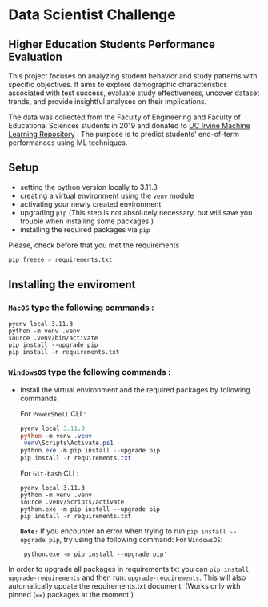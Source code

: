 # Data Scientist Challenge

## Higher Education Students Performance Evaluation

This project focuses on analyzing student behavior and study patterns with specific objectives. It aims to explore demographic characteristics associated with test success, evaluate study effectiveness, uncover dataset trends, and provide insightful analyses on their implications.


The data was collected from the Faculty of Engineering and Faculty of Educational Sciences students in 2019 and donated to [UC Irvine Machine Learning Repository](https://archive.ics.uci.edu/dataset/856/higher+education+students+performance+evaluation) . The purpose is to predict students' end-of-term performances using ML techniques.
  
## Setup

* setting the python version locally to 3.11.3
* creating a virtual environment using the `venv` module
* activating your newly created environment 
* upgrading `pip` (This step is not absolutely necessary, but will save you trouble when installing some packages.)
* installing the required packages via `pip`


Please, check before that you met the requirements

```bash
pip freeze > requirements.txt
```

## Installing the enviroment  
### **`MacOS`** type the following commands :
```
pyenv local 3.11.3
python -m venv .venv
source .venv/bin/activate
pip install --upgrade pip
pip install -r requirements.txt
```
### **`WindowsOS`** type the following commands :

- Install the virtual environment and the required packages by following commands.

   For `PowerShell` CLI :

    ```PowerShell
    pyenv local 3.11.3
    python -m venv .venv
    .venv\Scripts\Activate.ps1
    python.exe -m pip install --upgrade pip
    pip install -r requirements.txt
    ```

    For `Git-bash` CLI :
    ```
    pyenv local 3.11.3
    python -m venv .venv
    source .venv/Scripts/activate
    python.exe -m pip install --upgrade pip
    pip install -r requirements.txt
    ```

    **`Note:`**
    If you encounter an error when trying to run `pip install --upgrade pip`, try using the following command:
    For `WindowsOS`:
    ```
    'python.exe -m pip install --upgrade pip'
    ```

In order to upgrade all packages in requirements.txt you can `pip install upgrade-requirements`
and then run: `upgrade-requirements`.
This will also automatically update the requirements.txt document. (Works only with pinned (`==`) packages at the moment.)
